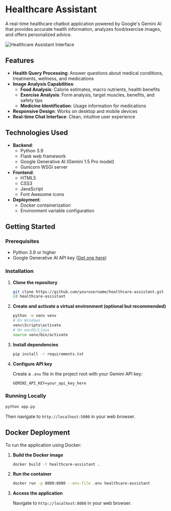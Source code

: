 # Healthcare Assistant

A real-time healthcare chatbot application powered by Google's Gemini AI that provides accurate health information, analyzes food/exercise images, and offers personalized advice.

![Healthcare Assistant Interface](https://placeholder.com/healthcare-assistant-screenshot)

## Features

- **Health Query Processing**: Answer questions about medical conditions, treatments, wellness, and medications
- **Image Analysis Capabilities**:
  - **Food Analysis**: Calorie estimates, macro nutrients, health benefits
  - **Exercise Analysis**: Form analysis, target muscles, benefits, and safety tips
  - **Medicine Identification**: Usage information for medications
- **Responsive Design**: Works on desktop and mobile devices
- **Real-time Chat Interface**: Clean, intuitive user experience

## Technologies Used

- **Backend**:
  - Python 3.9
  - Flask web framework
  - Google Generative AI (Gemini 1.5 Pro model)
  - Gunicorn WSGI server
- **Frontend**:
  - HTML5
  - CSS3
  - JavaScript
  - Font Awesome icons
- **Deployment**:
  - Docker containerization
  - Environment variable configuration

## Getting Started

### Prerequisites

- Python 3.9 or higher
- Google Generative AI API key ([Get one here](https://ai.google.dev/))

### Installation

1. **Clone the repository**

   ```bash
   git clone https://github.com/yourusername/healthcare-assistant.git
   cd healthcare-assistant
   ```

2. **Create and activate a virtual environment (optional but recommended)**

   ```bash
   python -m venv venv
   # On Windows
   venv\Scripts\activate
   # On macOS/Linux
   source venv/bin/activate
   ```

3. **Install dependencies**

   ```bash
   pip install -r requirements.txt
   ```

4. **Configure API key**

   Create a `.env` file in the project root with your Gemini API key:

   ```
   GEMINI_API_KEY=your_api_key_here
   ```

### Running Locally

```bash
python app.py
```

Then navigate to `http://localhost:5000` in your web browser.

## Docker Deployment

To run the application using Docker:

1. **Build the Docker image**

   ```bash
   docker build -t healthcare-assistant .
   ```

2. **Run the container**

   ```bash
   docker run -p 8080:8080 --env-file .env healthcare-assistant
   ```

3. **Access the application**

   Navigate to `http://localhost:8080` in your web browser.
